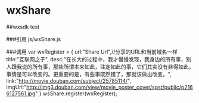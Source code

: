 # wxShare

##wxsdk test

###引用
    js/wsShare.js
    
###调用
    var wxRegister = {
        url:"Share Url",//分享的URL和当前域名一样
        title:"互联网之子",
        desc:"在长大的过程中，我才慢慢发现，我身边的所有事，别人跟我说的所有事，那些所谓本来如此，注定如此的事，它们其实没有非得如此，事情是可以改变的。更重要的是，有些事既然错了，那就该做出改变。",
        link:"http://movie.douban.com/subject/25785114/",
        imgUrl:"http://img3.douban.com/view/movie_poster_cover/spst/public/p2166127561.jpg"
    }
    wsShare.register(wxRegister);
